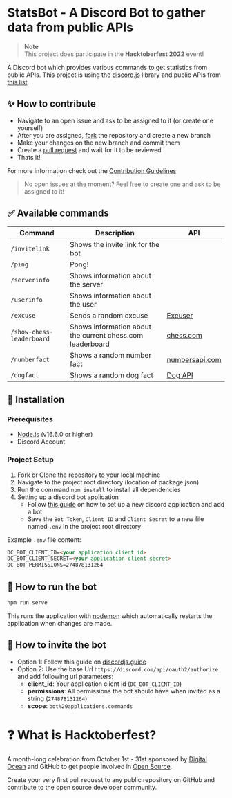 # StatsBot - A Discord Bot to gather data from public APIs

> **Note** <br>
> This project does participate in the **Hacktoberfest 2022** event! 

A Discord bot which provides various commands to get statistics from public APIs. This project is using the [discord.js](https://discord.js.org/) library and public APIs from [this list](https://github.com/public-apis/public-apis).

## :sparkles: How to contribute

- Navigate to an open issue and ask to be assigned to it (or create one yourself)
- After you are assigned, [fork](https://docs.github.com/en/get-started/quickstart/fork-a-repo) the repository and create a new branch
- Make your changes on the new branch and commit them
- Create a [pull request](https://docs.github.com/en/pull-requests/collaborating-with-pull-requests/proposing-changes-to-your-work-with-pull-requests/creating-a-pull-request) and wait for it to be reviewed
- Thats it! 

For more information check out the [Contribution Guidelines](CONTRIBUTING.md)

> No open issues at the moment? Feel free to create one and ask to be assigned to it!

## :white_check_mark: Available commands

<!-- markdown table -->
| Command                   | Description                                               | API                                                             |
| ------------------------- | --------------------------------------------------------- | --------------------------------------------------------------- |
| `/invitelink`             | Shows the invite link for the bot                         |                                                                 |
| `/ping`                   | Pong!                                                     |                                                                 |
| `/serverinfo`             | Shows information about the server                        |                                                                 |
| `/userinfo`               | Shows information about the user                          |                                                                 |
| `/excuse`                 | Sends a random excuse                                     | [Excuser](https://excuser.herokuapp.com/)                       |
| `/show-chess-leaderboard` | Shows information about the current chess.com leaderboard | [chess.com](https://www.chess.com/news/view/published-data-api) |
| `/numberfact` | Shows a random number fact | [numbersapi.com](http://numbersapi.com/) |
| `/dogfact`                | Shows a random dog fact                                   | [Dog API](http://dog-api.kinduff.com/api/facts)                 |

## :wrench: Installation

### Prerequisites

- [Node.js](https://nodejs.org/en/download/) (v16.6.0 or higher)
- Discord Account


### Project Setup

1. Fork or Clone the repository to your local machine 
2. Navigate to the project root directory (location of package.json)
3. Run the command `npm install` to install all dependencies
4. Setting up a discord bot application
   - Follow [this guide](https://discordjs.guide/preparations/setting-up-a-bot-application.html) on how to set up a new discord application and add a bot
   - Save the `Bot Token`, `Client ID` and `Client Secret` to a new file named `.env` in the project root directory

Example `.env` file content:

```html
DC_BOT_CLIENT_ID=<your application client id>
DC_BOT_CLIENT_SECRET=<your application client secret>
DC_BOT_PERMISSIONS=274878131264
```


## :rocket: How to run the bot

```sh
npm run serve
```

This runs the application with [nodemon](https://www.npmjs.com/package/nodemon) which automatically restarts the application when changes are made.


## :link: How to invite the bot

- Option 1: Follow this guide on [discordjs.guide](https://discordjs.guide/preparations/adding-your-bot-to-servers.html)
- Option 2: Use the base Url `https://discord.com/api/oauth2/authorize` and add following url parameters:
  - **client_id**: Your application client id (`DC_BOT_CLIENT_ID`)
  - **permissions**: All permissions the bot should have when invited as a string (`274878131264`)
  - **scope**: `bot%20applications.commands`


# :question: What is Hacktoberfest?

A month-long celebration from October 1st - 31st sponsored by [Digital Ocean](https://hacktoberfest.com/) and GitHub to get people involved in [Open Source](https://github.com/open-source).

Create your very first pull request to any public repository on GitHub and contribute to the open source developer community.
